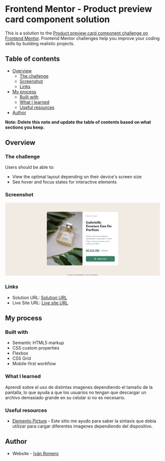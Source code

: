 # Frontend Mentor - Product preview card component solution

This is a solution to the [Product preview card component challenge on Frontend Mentor](https://www.frontendmentor.io/challenges/product-preview-card-component-GO7UmttRfa). Frontend Mentor challenges help you improve your coding skills by building realistic projects. 

## Table of contents

- [Overview](#overview)
  - [The challenge](#the-challenge)
  - [Screenshot](#screenshot)
  - [Links](#links)
- [My process](#my-process)
  - [Built with](#built-with)
  - [What I learned](#what-i-learned)
  - [Useful resources](#useful-resources)
- [Author](#author)

**Note: Delete this note and update the table of contents based on what sections you keep.**

## Overview

### The challenge

Users should be able to:

- View the optimal layout depending on their device's screen size
- See hover and focus states for interactive elements

### Screenshot

![](./screenshot.png)

### Links

- Solution URL: [Solution URL](https://github.com/IvanRL-11/product-card)
- Live Site URL: [Live site URL](https://ivanrl-11.github.io/product-card/)

## My process

### Built with

- Semantic HTML5 markup
- CSS custom properties
- Flexbox
- CSS Grid
- Mobile-first workflow

### What I learned

Aprendí sobre el uso de distintas imagenes dependiendo el tamaño de la pantalla, lo que ayuda a que los usuarios no tengan que descargar un archivo demasiado grande en su celular si no es necesario.

### Useful resources

- [Elemento Picture](https://web.dev/learn/design/picture-element) - Este sitio me ayudo para saber la sintaxis que debia utilizar para cargar diferentes imagenes dependiendo del dispositivo.


## Author

- Website - [Iván Romero ](https://www.your-site.com)

